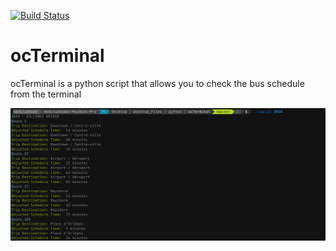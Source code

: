 [![Build Status](https://travis-ci.org/Abdulwahaab710/ocTerminal.svg?branch=master)](https://travis-ci.org/Abdulwahaab710/ocTerminal)
<h1>ocTerminal</h1>
<p>ocTerminal is a python script that allows you to check the bus schedule from the terminal</p>
<img src="screenshot.png" alt="screenshot">
